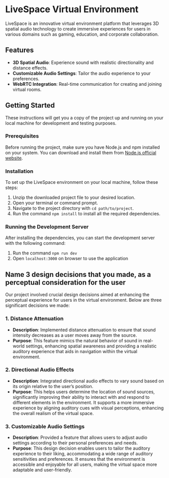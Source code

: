 # LiveSpace Virtual Environment

LiveSpace is an innovative virtual environment platform that leverages 3D spatial audio technology to create immersive experiences for users in various domains such as gaming, education, and corporate collaboration.

## Features

- **3D Spatial Audio**: Experience sound with realistic directionality and distance effects.
- **Customizable Audio Settings**: Tailor the audio experience to your preferences.
- **WebRTC Integration**: Real-time communication for creating and joining virtual rooms.

## Getting Started

These instructions will get you a copy of the project up and running on your local machine for development and testing purposes.

### Prerequisites

Before running the project, make sure you have Node.js and npm installed on your system. You can download and install them from [Node.js official website](https://nodejs.org/).

### Installation

To set up the LiveSpace environment on your local machine, follow these steps:

1. Unzip the downloaded project file to your desired location.
2. Open your terminal or command prompt.
3. Navigate to the project directory with `cd path/to/project`.
4. Run the command `npm install` to install all the required dependencies.

### Running the Development Server

After installing the dependencies, you can start the development server with the following command:
1. Run the command `npm run dev`
2. Open `localhost:3000` on browser to use the application

## Name 3 design decisions that you made, as a perceptual consideration for the user

Our project involved crucial design decisions aimed at enhancing the perceptual experience for users in the virtual environment. Below are three significant decisions we made:

### 1. Distance Attenuation
- **Description**: Implemented distance attenuation to ensure that sound intensity decreases as a user moves away from the source.
- **Purpose**: This feature mimics the natural behavior of sound in real-world settings, enhancing spatial awareness and providing a realistic auditory experience that aids in navigation within the virtual environment.

### 2. Directional Audio Effects
- **Description**: Integrated directional audio effects to vary sound based on its origin relative to the user’s position.
- **Purpose**: This helps users determine the location of sound sources, significantly improving their ability to interact with and respond to different elements in the environment. It supports a more immersive experience by aligning auditory cues with visual perceptions, enhancing the overall realism of the virtual space.

### 3. Customizable Audio Settings
- **Description**: Provided a feature that allows users to adjust audio settings according to their personal preferences and needs.
- **Purpose**: This design decision enables users to tailor the auditory experience to their liking, accommodating a wide range of auditory sensitivities and preferences. It ensures that the environment is accessible and enjoyable for all users, making the virtual space more adaptable and user-friendly.
